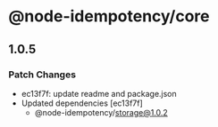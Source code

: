 # @node-idempotency/core

## 1.0.5

### Patch Changes

- ec13f7f: update readme and package.json
- Updated dependencies [ec13f7f]
  - @node-idempotency/storage@1.0.2
